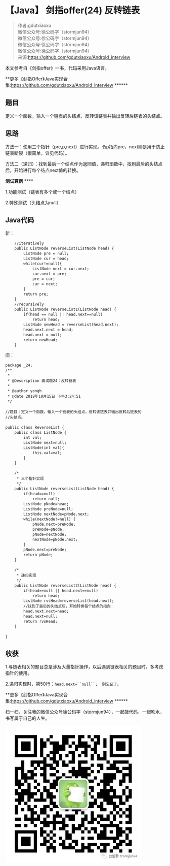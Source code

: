 # 【Java】 剑指offer(24) 反转链表  
  
> 作者:gdutxiaoxu<br/> 微信公众号:徐公码字（stormjun94）<br/>微信公众号:徐公码字（stormjun94）<br/>微信公众号:徐公码字（stormjun94）<br/>微信公众号:徐公码字（stormjun94）<br/>来源:https://github.com/gdutxiaoxu/Android_interview

本文参考自《剑指offer》一书，代码采用Java语言。

**更多《剑指Offer》Java实现合集:https://github.com/gdutxiaoxu/Android_interview ******

## 题目

定义一个函数，输入一个链表的头结点，反转该链表并输出反转后链表的头结点。

## 思路

方法一：使用三个指针（pre,p,next）进行实现。令p指向pre，next则是用于防止链表断裂（很简单，详见代码）。

方法二（递归）：找到最后一个结点作为返回值，递归函数中，找到最后的头结点后，开始进行每个结点next值的转换。

**测试算例** ****

1.功能测试（链表有多个或一个结点）

2.特殊测试（头结点为null）

## **Java代码**

新：

    
    
        //iteratively
        public ListNode reverseList(ListNode head) {
            ListNode pre = null;
            ListNode cur = head;
            while(cur!=null){
                ListNode next = cur.next;
                cur.next = pre;
                pre = cur;
                cur = next;
            }
            return pre;
        }
        //recursively
        public ListNode reverseList1(ListNode head) {
            if(head == null || head.next==null)
                return head;
            ListNode newHead = reverseList(head.next);
            head.next.next = head;
            head.next = null;
            return newHead;
        }
    

旧：

    
    
    package _24;
    /**
     * 
     * @Description 面试题24：反转链表
     *
     * @author yongh
     * @date 2018年10月15日 下午3:24:51
     */
    
    //题目：定义一个函数，输入一个链表的头结点，反转该链表并输出反转后链表的
    //头结点。
    
    public class ReverseList {
    	public class ListNode {
    		int val;
    		ListNode next=null;
    		ListNode(int val){
    			this.val=val;			
    		}
    	}
    	
    	/*
    	 * 三个指针实现
    	 */
    	public ListNode reverseList(ListNode head) {
    		if(head==null)
    			return null;
    		ListNode pNode=head;
    		ListNode preNode=null;
    		ListNode nextNode=pNode.next;
    		while(nextNode!=null) {
    			pNode.next=preNode;
    			preNode=pNode;
    			pNode=nextNode;
    			nextNode=pNode.next;
    		}
    		pNode.next=preNode;
    		return pNode;
    	}
    	
    	/*
    	 * 递归实现
    	 */
    	public ListNode reverseList2(ListNode head) {
    		if(head==null || head.next==null)
    			return head;
    		ListNode rvsHead=reverseList(head.next);
    		//找到了最后的头结点后，开始转换每个结点的指向
    		head.next.next=head;
    		head.next=null;		
    		return rvsHead;
    	}
    	
    }
    

## **收获**

1.与链表相关的题目总是涉及大量指针操作，以后遇到链表相关的题目时，多考虑指针的使用。

2.递归实现时，第50行：`head.next=``null``;  别忘记了。`

**更多《剑指Offer》Java实现合集:https://github.com/gdutxiaoxu/Android_interview ******

扫一扫，关注我的微信公众号徐公码字（stormjun94），一起敲代码，一起吹水，书写属于自己的人生。

![](https://raw.githubusercontent.com/gdutxiaoxu/blog_pic/master/offer/20200722234908.png)